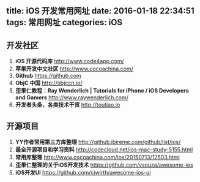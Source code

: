 title: iOS 开发常用网址
date: 2016-01-18 22:34:51
tags: 常用网址
categories: iOS
---
## 开发社区

1. **iOS 开源代码库** <http://www.code4app.com/>
2. **苹果开发中文社区** <http://www.cocoachina.com/>
3. **Github** <https://github.com>
4. **ObjC 中国** <http://objccn.io/>
5. **歪果仁教程：Ray Wenderlich | Tutorials for iPhone / iOS Developers and Gamers** <http://www.raywenderlich.com/>
6. **开发者头条，各类技术干货** <http://toutiao.io>

## 开源项目

1. **YY作者常用第三方库整理** <http://github.ibireme.com/github/list/ios/>
2. **最全开源项目和学习资料** <http://codecloud.net/ios-mac-study-5155.html>
3. **常用库整理** <http://www.cocoachina.com/ios/20150713/12503.html>
4. **歪果仁整理的关于iOS开发技术** <https://github.com/vsouza/awesome-ios>
5. **iOS开发UI** <https://github.com/cjwirth/awesome-ios-ui>

